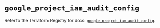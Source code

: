 # `google_project_iam_audit_config`

Refer to the Terraform Registry for docs: [`google_project_iam_audit_config`](https://registry.terraform.io/providers/hashicorp/google/5.45.2/docs/resources/project_iam_audit_config).
